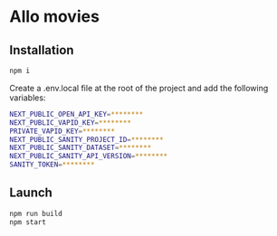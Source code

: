 # Allo movies

## Installation

```bash
npm i
```

Create a .env.local file at the root of the project and add the following variables:

```bash
NEXT_PUBLIC_OPEN_API_KEY=********
NEXT_PUBLIC_VAPID_KEY=********
PRIVATE_VAPID_KEY=********
NEXT_PUBLIC_SANITY_PROJECT_ID=********
NEXT_PUBLIC_SANITY_DATASET=********
NEXT_PUBLIC_SANITY_API_VERSION=********
SANITY_TOKEN=********
```

## Launch

```bash
npm run build
npm start
```
